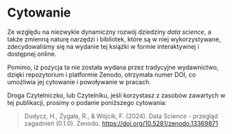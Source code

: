 # Cytowanie

Ze względu na niezwykle dynamiczny rozwój dziedziny *data science*, a także zmienną naturę narzędzi i bibliotek, które są w niej wykorzystywane, zdecydowaliśmy się na wydanie tej książki w formie interaktywnej i dostępnej online.

Pomimo, iż pozycja ta nie została wydana przez tradycyjne wydawnictwo, dzięki repozytorium i platformie Zenodo, otrzymała numer DOI, co umożliwia jej cytowanie i powoływanie w pracach. 

Droga Czytelniczko, lub Czytelniku, jeśli korzystasz z zasobów zawartych w tej publikacji, prosimy o podanie poniższego cytowania:

> Dudycz, H., Zygała, R., & Wójcik, F. (2024). Data Science - przegląd zagadnień (0.1.0). Zenodo. https://doi.org/10.5281/zenodo.13369871

